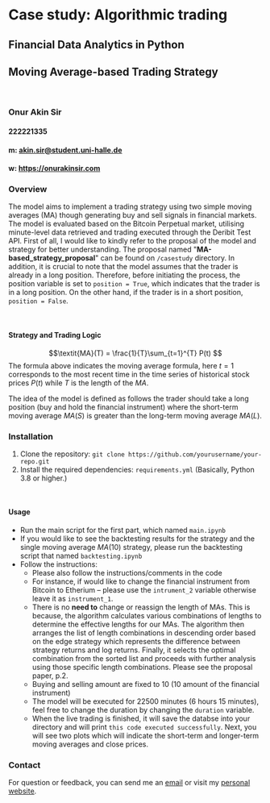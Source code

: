 # Case study: Algorithmic trading
## Financial Data Analytics in Python
## Moving Average-based Trading Strategy
<br>

### Onur Akin **Sir**
#### 222221335
#### m: akin.sir@student.uni-halle.de
#### w: https://onurakinsir.com

### Overview
The model aims to implement a trading strategy using two simple moving averages (MA) though generating buy and sell signals in financial markets. The model is evaluated based on the Bitcoin Perpetual market, utilising minute-level data retrieved and trading executed through the Deribit Test API. First of all, I would like to kindly refer to the proposal of the model and strategy for better understanding. The proposal named "__MA-based_strategy_proposal__" can be found on `/casestudy` directory.
In addition, it is crucial to note that the model assumes that the trader is already in a long position. Therefore, before initiating the process, the position variable is set to ` position = True `, which indicates that the trader is in a long position. On the other hand, if the trader is in a short position, `position = False`. 

<br>

#### Strategy and Trading Logic
$$\textit{MA}(T) = \frac{1}{T}\sum_{t=1}^{T} P(t)
$$
The formula above indicates the moving average formula, here $t=1$ corresponds to the most recent time in the time series of historical stock prices $P(t)$ while $T$ is the length of the $MA$.

The idea of the model is defined as follows the trader should take a long position (buy and hold the financial instrument) where the short-term moving average $MA(S)$ is greater than the long-term moving average $MA(L)$.

### Installation
1. Clone the repository: `git clone https://github.com/yourusername/your-repo.git`
2. Install the required dependencies: `requirements.yml` (Basically, Python 3.8 or higher.)

<br>

#### Usage
- Run the main script for the first part, which named `main.ipynb`
- If you would like to see the backtesting results for the strategy and the single moving average $MA(10)$ strategy, please run the backtesting script that named `backtesting.ipynb`
- Follow the instructions:
    - Please also follow the instructions/comments in the code
    - For instance, if would like to change the financial instrument from Bitcoin to Etherium – please use the `intrument_2` variable otherwise leave it as `instrument_1`.
    - There is no __need to__ change or reassign the length of MAs. This is because, the algorithm calculates various combinations of lengths to determine the effective lengths for our MAs. The algorithm then arranges the list of length combinations in descending order based on the edge strategy which represents the difference between strategy returns and log returns. Finally, it selects the optimal combination from the sorted list and proceeds with further analysis using those specific length combinations. Please see the proposal paper, p.2.
    - Buying and selling amount are fixed to 10 (10 amount of the financial instrument)  
    - The model will be executed for 22500 minutes (6 hours 15 minutes), feel free to change the duration by changing the `duration` variable.
    - When the live trading is finished, it will save the databse into your directory and will print `this code executed successfully`. Next, you will see two plots which will indicate the short-term and longer-term moving averages and close prices.

### Contact
For question or feedback, you can send me an [email](mailto:akin.sir@student.uni-halle.de) or visit my [personal website](https://onurakinsir.com).
